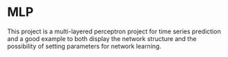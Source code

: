 
# MLP
This project is a multi-layered perceptron project for time series prediction and a good example to both display the network structure and the possibility of setting parameters for network learning.
